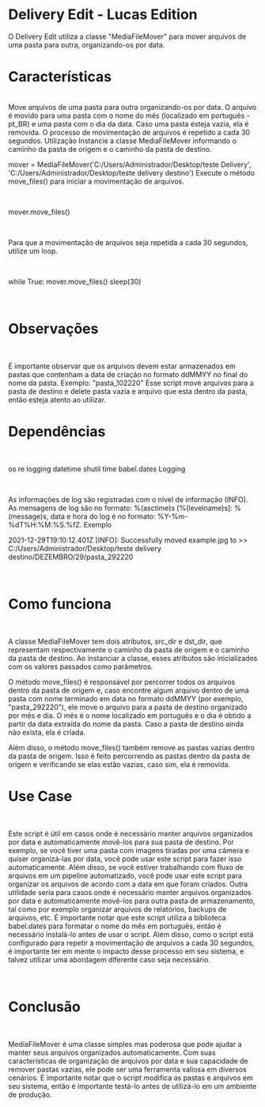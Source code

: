 # Delivery Edit - Lucas Edition
O Delivery Edit utiliza a classe "MediaFileMover" para mover arquivos de uma pasta para outra, organizando-os por data.

# Características
<br>
Move arquivos de uma pasta para outra organizando-os por data.
O arquivo é movido para uma pasta com o nome do mês (localizado em português - pt_BR) e uma pasta com o dia da data.
Caso uma pasta esteja vazia, ela é removida.
O processo de movimentação de arquivos é repetido a cada 30 segundos.
Utilização
Instancie a classe MediaFileMover informando o caminho da pasta de origem e o caminho da pasta de destino.

<br>

mover = MediaFileMover('C:/Users/Administrador/Desktop/teste Delivery', 'C:/Users/Administrador/Desktop/teste delivery destino')
Execute o método move_files() para iniciar a movimentação de arquivos.

<br>

mover.move_files()

<br>

Para que a movimentação de arquivos seja repetida a cada 30 segundos, utilize um loop.

<br>

while True:
    mover.move_files()
    sleep(30)

<br>

# Observações

<br>

É importante observar que os arquivos devem estar armazenados em pastas que contenham a data de criação no formato ddMMYY no final do nome da pasta. Exemplo: "pasta_102220"
Esse script move arquivos para a pasta de destino e delete pasta vazia e arquivo que esta dentro da pasta, então esteja atento ao utilizar.

# Dependências

<br>

os
re
logging
datetime
shutil
time
babel.dates
Logging

<br>

As informações de log são registradas com o nível de informação (INFO).
As mensagens de log são no formato: %(asctime)s [%(levelname)s]: %(message)s, data e hora do log é no formato: %Y-%m-%dT%H:%M:%S.%fZ.
Exemplo

2021-12-29T19:10:12.401Z [INFO]: Successfully moved example.jpg to >> C:/Users/Administrador/Desktop/teste delivery destino/DEZEMBRO/29/pasta_292220

<br>

# Como funciona

<br>

A classe MediaFileMover tem dois atributos, src_dir e dst_dir, que representam respectivamente o caminho da pasta de origem e o caminho da pasta de destino. Ao instanciar a classe, esses atributos são inicializados com os valores passados como parâmetros.

O método move_files() é responsável por percorrer todos os arquivos dentro da pasta de origem e, caso encontre algum arquivo dentro de uma pasta com nome terminado em data no formato ddMMYY (por exemplo, "pasta_292220"), ele move o arquivo para a pasta de destino organizado por mês e dia. O mês é o nome localizado em português e o dia é obtido a partir da data extraída do nome da pasta. Caso a pasta de destino ainda não exista, ela é criada.

Além disso, o método move_files() também remove as pastas vazias dentro da pasta de origem. Isso é feito percorrendo as pastas dentro da pasta de origem e verificando se elas estão vazias, caso sim, ela é removida.

# Use Case

<br>

Este script é útil em casos onde é necessário manter arquivos organizados por data e automaticamente movê-los para sua pasta de destino. Por exemplo, se você tiver uma pasta com imagens tiradas por uma câmera e quiser organizá-las por data, você pode usar este script para fazer isso automaticamente. Além disso, se você estiver trabalhando com fluxo de arquivos em um pipeline automatizado, você pode usar este script para organizar os arquivos de acordo com a data em que foram criados.
Outra utilidade seria para casos onde é necessário manter arquivos organizados por data e automaticamente movê-los para outra pasta de armazenamento, tal como por exemplo organizar arquivos de relatórios, backups de arquivos, etc.
É importante notar que este script utiliza a biblioteca babel.dates para formatar o nome do mês em português, então é necessário instalá-lo antes de usar o script. Além disso, como o script está configurado para repetir a movimentação de arquivos a cada 30 segundos, é importante ter em mente o impacto desse processo em seu sistema, e talvez utilizar uma abordagem diferente caso seja necessário.

<br>

# Conclusão

<br>

MediaFileMover é uma classe simples mas poderosa que pode ajudar a manter seus arquivos organizados automaticamente. Com suas características de organização de arquivos por data e sua capacidade de remover pastas vazias, ele pode ser uma ferramenta valiosa em diversos cenários. É importante notar que o script modifica as pastas e arquivos em seu sistema, então é importante testá-lo antes de utilizá-lo em um ambiente de produção.
